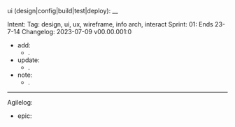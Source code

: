 ui (design|config|build|test|deploy): \_\_

Intent:
Tag: design, ui, ux, wireframe, info arch, interact
Sprint: 01: Ends 23-7-14
Changelog: 2023-07-09 v00.00.001:0

-   add:
    -   .
-   update:
    -   .
-   note:
    -   .

---

Agilelog:

-   epic:
